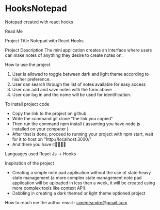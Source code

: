 # HooksNotepad
Notepad created with react hooks


Read Me 

Project Title
Notepad with React Hooks

Project Description 
The mini application creates an interface where users can make notes of anything they desire to create notes on.


How to use the project 
1) User is allowed to toggle between dark and light theme according to his/her preference.
2) User can search through the list of notes available for easy access
3) User can add and save notes with the form above 
4) User can log in and the name will be used for identification.

To install project code 
* Copy the link to the project on github
* Write the command git clone "the link you copied"
* Then run the command npm install ( assuming you have node js installed on your computer )
* After that is done, proceed to running your project with npm start, wait for it to host on "http://localhost:3000/"
* And there you have it💃🏾💃🏾

Languages used
React Js -> Hooks 

Inspiration of the project 
* Creating a simple note pad application without the use of state heavy state management (a more complex state management note pad application will be uploaded in less than a week, it will be created using more complex tools like context API).
* Dabbling in creating a dark themed or light theme optioned project

How to reach me the author 
email : iameneandre@gmail.com
